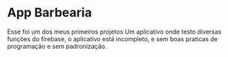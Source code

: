 # App Barbearia
Esse foi um dos meus primeiros projetos
Um aplicativo onde testo diversas funções do firebase, o
aplicativo está incompleto, e sem boas praticas de programação e sem padronização.
